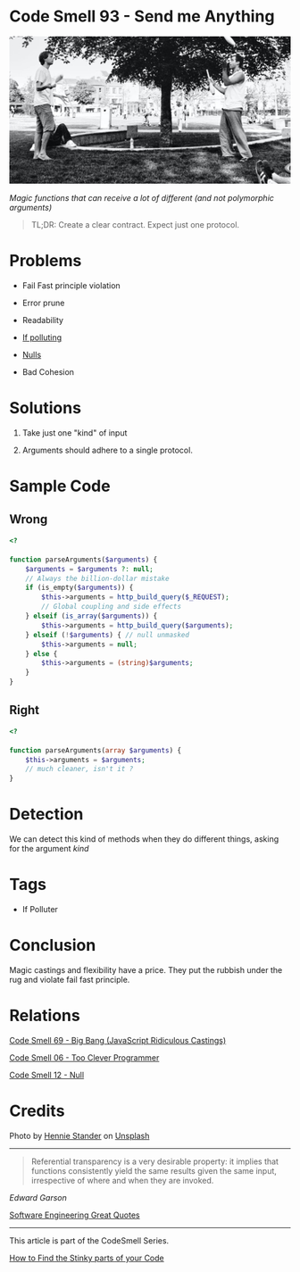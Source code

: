 # Code Smell 93 - Send me Anything

![Code Smell 93 - Send me Anything](Code%20Smell%2093%20-%20Send%20me%20Anything.jpg)

*Magic functions that can receive a lot of different (and not polymorphic arguments)*

> TL;DR: Create a clear contract. Expect just one protocol.

# Problems

- Fail Fast principle violation

- Error prune

- Readability

- [If polluting](https://github.com/mcsee/Software-Design-Articles/tree/main/Articles/Theory/How%20to%20Get%20Rid%20of%20Annoying%20IFs%20Forever/readme.md)

- [Nulls](https://github.com/mcsee/Software-Design-Articles/tree/main/Articles/Theory/Null%20-%20The%20Billion%20Dollar%20Mistake/readme.md)

- Bad Cohesion

# Solutions

1. Take just one "kind" of input

2. Arguments should adhere to a single protocol.

# Sample Code

## Wrong

[Gist Url]: # (https://gist.github.com/mcsee/d6efbffa513dae1c59059439c64eea1b)
```php
<?

function parseArguments($arguments) {
    $arguments = $arguments ?: null;
    // Always the billion-dollar mistake
    if (is_empty($arguments)) {
        $this->arguments = http_build_query($_REQUEST);
        // Global coupling and side effects
    } elseif (is_array($arguments)) {
        $this->arguments = http_build_query($arguments);
    } elseif (!$arguments) { // null unmasked
        $this->arguments = null;
    } else {
        $this->arguments = (string)$arguments;
    }
}
```

## Right

[Gist Url]: # (https://gist.github.com/mcsee/7876a9b6bacf55a72abcaf5e2ca2e008)
```php
<?

function parseArguments(array $arguments) {
    $this->arguments = $arguments;
    // much cleaner, isn't it ?
}
```

# Detection

We can detect this kind of methods when they do different things, asking for the argument *kind*

# Tags

- If Polluter

# Conclusion

Magic castings and flexibility have a price. They put the rubbish under the rug and violate fail fast principle.

# Relations

[Code Smell 69 - Big Bang (JavaScript Ridiculous Castings)](https://github.com/mcsee/Software-Design-Articles/tree/main/Articles/Code%20Smells/Code%20Smell%2069%20-%20Big%20Bang%20(JavaScript%20Ridiculous%20Castings)/readme.md)

[Code Smell 06 - Too Clever Programmer](https://github.com/mcsee/Software-Design-Articles/tree/main/Articles/Code%20Smells/Code%20Smell%20%2006%20-%20Too%20Clever%20Programmer/readme.md)

[Code Smell 12 - Null](https://github.com/mcsee/Software-Design-Articles/tree/main/Articles/Code%20Smells/Code%20Smell%20%2012%20-%20Null/readme.md)

# Credits

Photo by [Hennie Stander](https://unsplash.com/@henniestander) on [Unsplash](https://unsplash.com/s/photos/juggler)
  

* * *

> Referential transparency is a very desirable property: it implies that functions consistently yield the same results given the same input, irrespective of where and when they are invoked.

_Edward Garson_
 
[Software Engineering Great Quotes](https://github.com/mcsee/Software-Design-Articles/tree/main/Articles/Quotes/Software%20Engineering%20Great%20Quotes/readme.md)

* * *

This article is part of the CodeSmell Series.

[How to Find the Stinky parts of your Code](https://github.com/mcsee/Software-Design-Articles/tree/main/Articles/Code%20Smells/How%20to%20Find%20the%20Stinky%20parts%20of%20your%20Code/readme.md)
